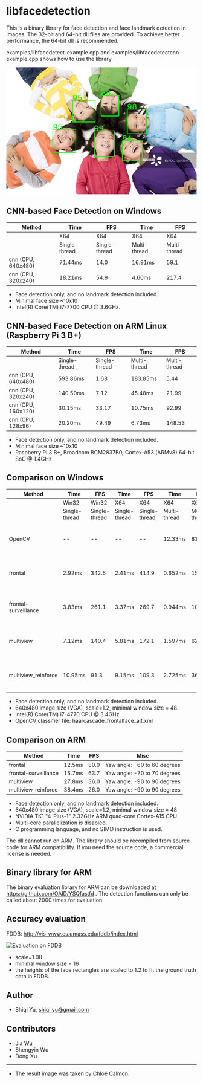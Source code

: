 # libfacedetection

This is a binary library for face detection and face landmark detection in images. 
The 32-bit and 64-bit dll files are provided.
To achieve better performance, the 64-bit dll is recommended.

examples/libfacedetect-example.cpp and examples/libfacedetectcnn-example.cpp shows how to use the library.

![Examples](/images/cnnresult.png "Detection example")


CNN-based Face Detection on Windows
-------------

| Method             |Time          | FPS         |Time          | FPS         |
|--------------------|--------------|-------------|--------------|-------------|
|                    |  X64         |X64          |  X64         |X64          |
|                    |Single-thread |Single-thread|Multi-thread  |Multi-thread |
|cnn (CPU, 640x480)  | 71.44ms      |  14.0       | 16.91ms      | 59.1        |
|cnn (CPU, 320x240)  | 18.21ms      |  54.9       |  4.60ms      | 217.4       |

* Face detection only, and no landmark detection included.
* Minimal face size ~10x10
* Intel(R) Core(TM) i7-7700 CPU @ 3.6GHz.

CNN-based Face Detection on ARM Linux (Raspberry Pi 3 B+)
-------------

| Method             |Time          | FPS         |Time          | FPS         |
|--------------------|--------------|-------------|--------------|-------------|
|                    |Single-thread |Single-thread|Multi-thread  |Multi-thread |
|cnn (CPU, 640x480)  |  593.86ms    |  1.68       |  183.85ms    |   5.44      |
|cnn (CPU, 320x240)  |  140.50ms    |  7.12       |   45.48ms    |  21.99      |
|cnn (CPU, 160x120)  |   30.15ms    | 33.17       |   10.75ms    |  92.99      |
|cnn (CPU, 128x96)   |   20.20ms    | 49.49       |    6.73ms    | 148.53      |

* Face detection only, and no landmark detection included.
* Minimal face size ~10x10
* Raspberry Pi 3 B+, Broadcom BCM2837B0, Cortex-A53 (ARMv8) 64-bit SoC @ 1.4GHz


Comparison on Windows
-------------

| Method             | Time        | FPS         |Time         | FPS         |Time         | FPS        | Misc   |
|--------------------|-------------|-------------|-------------|-------------|-------------|------------|--------|
|                    | Win32       |  Win32      |   X64       |  X64        |  X64        |X64         |        |
|                    |Single-thread|Single-thread|Single-thread|Single-thread|Multi-thread |Multi-thread|        |
|OpenCV              |  --         | --          | --          | --          | 12.33ms     |     81.1   | Yaw angle: -60 to 60 degrees|
|frontal             |  2.92ms     | 342.5       | 2.41ms      | 414.9       | 0.652ms     | 1533.1     | Yaw angle: -60 to 60 degrees|
|frontal-surveillance|  3.83ms     | 261.1       | 3.37ms      | 269.7       | 0.944ms     | 1059.8     | Yaw angle: -70 to 70 degrees |
|multiview           |  7.12ms     | 140.4       | 5.81ms      | 172.1       | 1.597ms     |  626.4     | Yaw angle: -90 to 90 degrees |
|multiview_reinforce | 10.95ms     |  91.3       | 9.15ms      | 109.3       | 2.725ms     |  367.0     | Yaw angle: -90 to 90 degrees |

* Face detection only, and no landmark detection included.
* 640x480 image size (VGA), scale=1.2, minimal window size = 48.
* Intel(R) Core(TM) i7-4770 CPU @ 3.4GHz.
* OpenCV classifier file: haarcascade_frontalface_alt.xml


Comparison on ARM
-------------

| Method             | Time   | FPS  | Misc   |
|--------------------|--------|------|--------|
|frontal             |  12.5ms| 80.0 | Yaw angle: -60 to 60 degrees|
|frontal-surveillance|  15.7ms| 63.7 | Yaw angle: -70 to 70 degrees |
|multiview           |  27.8ms| 36.0 | Yaw angle: -90 to 90 degrees |
|multiview_reinforce |  38.4ms| 26.0 | Yaw angle: -90 to 90 degrees |

* Face detection only, and no landmark detection included.
* 640x480 image size (VGA), scale=1.2, minimal window size = 48
* NVIDIA TK1 "4-Plus-1" 2.32GHz ARM quad-core Cortex-A15 CPU
* Multi-core parallelization is disabled.
* C programming language, and no SIMD instruction is used.

The dll cannot run on ARM. The library should be recompiled from source code for ARM compatibility. If you need the source code, a commercial license is needed.

Binary library for ARM
-------------
The binary evaluation library for ARM can be downloaded at https://github.com/OAID/YSQfastfd . The detection functions can only be called about 2000 times for evaluation.

Accuracy evaluation
-------------
FDDB: http://vis-www.cs.umass.edu/fddb/index.html

![Evaluation on FDDB](https://github.com/ShiqiYu/libfacedetection/blob/master/FDDB-results-of-4functions.png "Evaluation on FDDB")

* scale=1.08
* minimal window size = 16
* the heights of the face rectangles are scaled to 1.2 to fit the ground truth data in FDDB.


Author
-------------
* Shiqi Yu, <shiqi.yu@gmail.com>

Contributors
-------------
* Jia Wu
* Shengyin Wu
* Dong Xu

-------------
* The result image was taken by [Chloé Calmon](https://www.instagram.com/chloecalmon/).